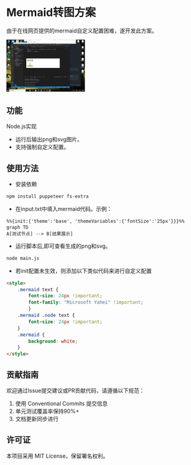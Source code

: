 # Mermaid转图方案

由于在线网页提供的mermaid自定义配置困难，遂开发此方案。

<img src="img/README/image-20250525152445112.png" alt="image-20250525152445112" style="zoom: 20%;" />

## 功能

Node.js实现

- 运行后输出png和svg图片。
- 支持强制自定义配置。

## 使用方法
- 安装依赖
```bash
npm install puppeteer fs-extra
```
- 在input.txt中填入mermaid代码。示例：
```text
%%{init:{'theme':'base', 'themeVariables':{'fontSize':'25px'}}}%%
graph TD
A[测试节点] --> B[结果展示]
```

- 运行脚本后,即可查看生成的png和svg。
```bash
node main.js
```

- 若init配置未生效，则添加以下类似代码来进行自定义配置
```html
<style>
    .mermaid text {
        font-size: 24px !important;
        font-family: "Microsoft Yahei" !important;
        }
    .mermaid .node text {
        font-size: 24px !important;
    }
    .mermaid {
        background: white;
    }
</style>
```

##  贡献指南

欢迎通过Issue提交建议或PR贡献代码，请遵循以下规范：

1. 使用 Conventional Commits 提交信息
2. 单元测试覆盖率保持90%+
3. 文档更新同步进行

##  许可证

本项目采用 MIT License，保留署名权利。
